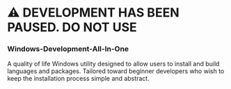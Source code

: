 # ⚠️ DEVELOPMENT HAS BEEN PAUSED. DO NOT USE  

### Windows-Development-All-In-One 
A quality of life Windows utility designed to allow users to install and build languages and packages. Tailored toward beginner developers who wish to keep the installation process simple and abstract.
